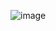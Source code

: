 ![image](https://user-images.githubusercontent.com/36649115/51423004-91063880-1b6d-11e9-9006-699c733646e0.png)
